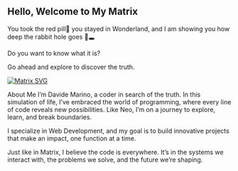 ## Hello, Welcome to My Matrix
You took the red pill🔴 you stayed in Wonderland, and I am showing you how deep the rabbit hole goes 🐇🕳️

Do you want to know what it is?

Go ahead and explore to discover the truth.


[![Matrix SVG](https://raw.githubusercontent.com/rodrigograca31/rodrigograca31/master/matrix.svg)](https://www.youtube.com/watch?v=SDkAGkd4NLc)

About Me
I’m Davide Marino, a coder in search of the truth. In this simulation of life, I’ve embraced the world of programming, where every line of code reveals new possibilities. Like Neo, I’m on a journey to explore, learn, and break boundaries.

I specialize in Web Development, and my goal is to build innovative projects that make an impact, one function at a time.

Just like in Matrix, I believe the code is everywhere. It’s in the systems we interact with, the problems we solve, and the future we’re shaping.
